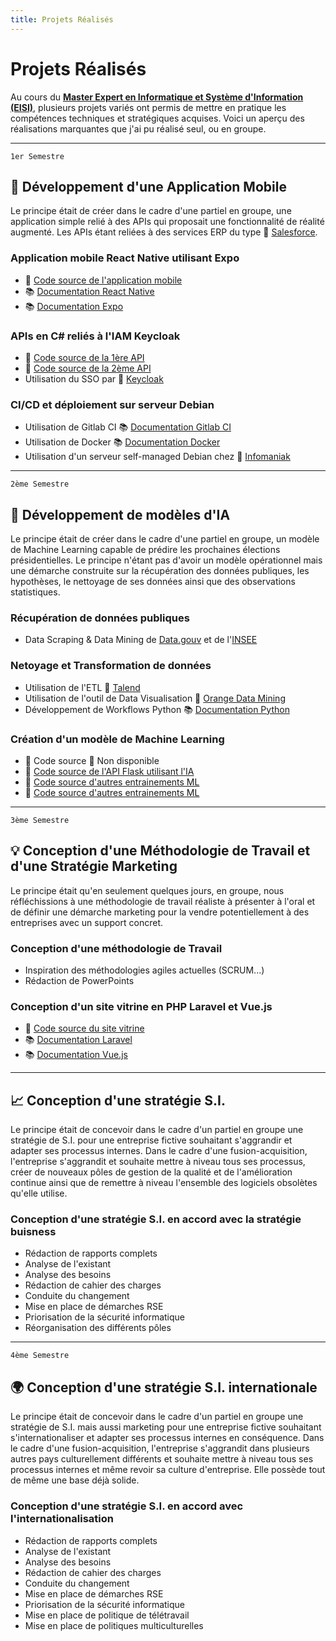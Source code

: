```yaml
---
title: Projets Réalisés
---
```


# Projets Réalisés

Au cours du **[Master Expert en Informatique et Système d'Information (EISI)](.)**, plusieurs projets variés ont permis de mettre en pratique les compétences techniques et stratégiques acquises. Voici un aperçu des réalisations marquantes que j'ai pu réalisé seul, ou en groupe.

---

`1er Semestre`

## 📱 **Développement d'une Application Mobile**

Le principe était de créer dans le cadre d'une partiel en groupe, une application simple relié à des APIs qui proposait une fonctionnalité de réalité augmenté. Les APIs étant reliées à des services ERP du type 🌟 [Salesforce](https://www.salesforce.com/fr/).

### Application mobile React Native utilisant Expo

-   📁 [Code source de l'application mobile](https://gitlab.com/william-donnette/mspr1-mobile-app)
-   📚 [Documentation React Native](https://reactnative.dev/)
-   📚 [Documentation Expo](https://expo.dev/)

### APIs en C# reliés à l'IAM Keycloak

-   📁 [Code source de la 1ère API](https://gitlab.com/william-donnette/api-mspr)
-   📁 [Code source de la 2ème API](https://gitlab.com/william-donnette/mspr1-api-webshop)
-   Utilisation du SSO par 🌟 [Keycloak](https://www.keycloak.org/)

### CI/CD et déploiement sur serveur Debian

-   Utilisation de Gitlab CI 📚 [Documentation Gitlab CI](https://docs.gitlab.com/ee/ci/)
-   Utilisation de Docker 📚 [Documentation Docker](https://www.docker.com/)
-   Utilisation d'un serveur self-managed Debian chez 🌟 [Infomaniak](https://www.infomaniak.com/fr)

---

`2ème Semestre`

## 🤖 **Développement de modèles d'IA**

Le principe était de créer dans le cadre d'une partiel en groupe, un modèle de Machine Learning capable de prédire les prochaines élections présidentielles. Le principe n'étant pas d'avoir un modèle opérationnel mais une démarche construite sur la récupération des données publiques, les hypothèses, le nettoyage de ses données ainsi que des observations statistiques.

### Récupération de données publiques

-   Data Scraping & Data Mining de [Data.gouv](https://www.data.gouv.fr/fr/) et de l'[INSEE](https://www.insee.fr/fr/accueil)

### Netoyage et Transformation de données

-   Utilisation de l'ETL 🌟 [Talend](https://www.talend.com/fr/)
-   Utilisation de l'outil de Data Visualisation 🌟 [Orange Data Mining](https://orangedatamining.com/)
-   Développement de Workflows Python 📚 [Documentation Python](https://www.python.org/)

### Création d'un modèle de Machine Learning

-   📁 Code source 🚫 Non disponible
-   📁 [Code source de l'API Flask utilisant l'IA](https://gitlab.com/mspr2-big-data/mspr2-api-python)
-   📁 [Code source d'autres entrainements ML](https://colab.research.google.com/drive/118wWt86AgH0iVuVYtT0mpEgYxzpHk3YI?usp=sharing)
-   📁 [Code source d'autres entrainements ML](https://colab.research.google.com/drive/10R_LaG9Wc-4etv6G43pwkJw1oBbsqRqV?usp=sharing)

---

`3ème Semestre`

## 💡 **Conception d'une Méthodologie de Travail et d'une Stratégie Marketing**

Le principe était qu'en seulement quelques jours, en groupe, nous réfléchissions à une méthodologie de travail réaliste à présenter à l'oral et de définir une démarche marketing pour la vendre potentiellement à des entreprises avec un support concret.

### Conception d'une méthodologie de Travail

-   Inspiration des méthodologies agiles actuelles (SCRUM...)
-   Rédaction de PowerPoints

### Conception d'un site vitrine en PHP Laravel et Vue.js

-   📁 [Code source du site vitrine](https://github.com/william-donnette/preserva)
-   📚 [Documentation Laravel](https://laravel.com/)
-   📚 [Documentation Vue.js](https://vuejs.org/)

---

## 📈 **Conception d'une stratégie S.I.**

Le principe était de concevoir dans le cadre d'un partiel en groupe une stratégie de S.I. pour une entreprise fictive souhaitant s'aggrandir et adapter ses processus internes. Dans le cadre d'une fusion-acquisition, l'entreprise s'aggrandit et souhaite mettre à niveau tous ses processus, créer de nouveaux pôles de gestion de la qualité et de l'amélioration continue ainsi que de remettre à niveau l'ensemble des logiciels obsolètes qu'elle utilise.

### Conception d'une stratégie S.I. en accord avec la stratégie buisness

-   Rédaction de rapports complets
-   Analyse de l'existant
-   Analyse des besoins
-   Rédaction de cahier des charges
-   Conduite du changement
-   Mise en place de démarches RSE
-   Priorisation de la sécurité informatique
-   Réorganisation des différents pôles

---

`4ème Semestre`

## 🌍 **Conception d'une stratégie S.I. internationale**

Le principe était de concevoir dans le cadre d'un partiel en groupe une stratégie de S.I. mais aussi marketing pour une entreprise fictive souhaitant s'internationaliser et adapter ses processus internes en conséquence. Dans le cadre d'une fusion-acquisition, l'entreprise s'aggrandit dans plusieurs autres pays culturellement différents et souhaite mettre à niveau tous ses processus internes et même revoir sa culture d'entreprise. Elle possède tout de même une base déjà solide.

### Conception d'une stratégie S.I. en accord avec l'internationalisation

-   Rédaction de rapports complets
-   Analyse de l'existant
-   Analyse des besoins
-   Rédaction de cahier des charges
-   Conduite du changement
-   Mise en place de démarches RSE
-   Priorisation de la sécurité informatique
-   Mise en place de politique de télétravail
-   Mise en place de politiques multiculturelles
